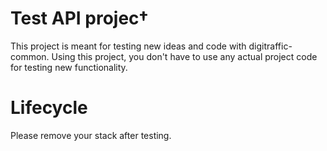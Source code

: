 # Test API projec†

This project is meant for testing new ideas and code with digitraffic-common.
Using this project, you don't have to use any actual project code for testing
new functionality.

# Lifecycle

Please remove your stack after testing.